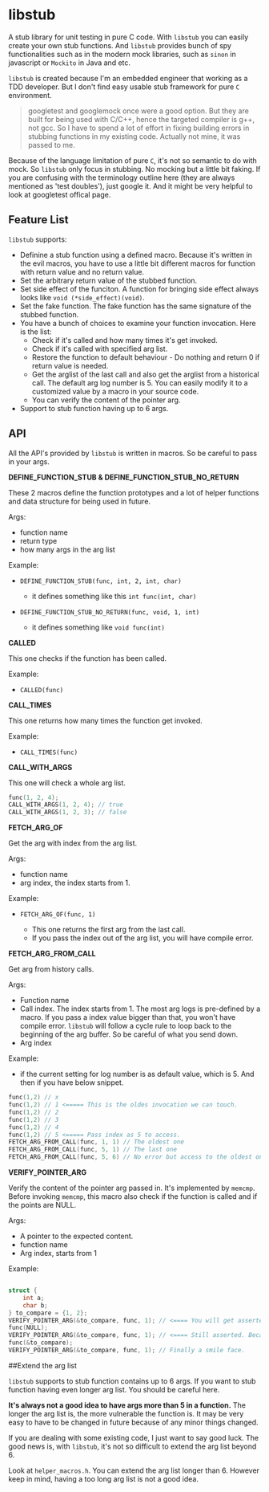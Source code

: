 # libstub
A stub library for unit testing in pure C code. With `libstub` you can easily create your own stub functions. And `libstub` provides bunch of spy functionalities such as in the modern mock libraries, such as `sinon` in javascript or `Mockito` in Java and etc.

`libstub` is created because I'm an embedded engineer that working as a TDD developer. But I don't find easy usable stub framework for pure `C` environment. 

> googletest and googlemock once were a good option. But they are built for being used with C/C++, hence the targeted compiler is g++, not gcc. So I have to spend a lot of effort in fixing building errors in stubbing functions in my existing code. Actually not mine, it was passed to me.

Because of the language limitation of pure  `C`, it's not so semantic to do with mock. So `libstub` only focus in stubbing. No mocking but a little bit faking. If you are confusing with the terminology outline here (they are always mentioned as 'test doubles'), just google it. And it might be very helpful to look at googletest offical page.

## Feature List

`libstub` supports:

- Definine a stub function using a defined macro. Because it's written in the evil macros, you have to use a little bit different macros for function with return value and no return value.
- Set the arbitrary return value of the stubbed function.
- Set side effect of the funciton. A function for bringing side effect always looks like `void (*side_effect)(void)`.
- Set the fake function. The fake function has the same signature of the stubbed function.
- You have a bunch of choices to examine your function invocation. Here is the list:
  - Check if it's called and how many times it's get invoked.
  - Check if it's called with specified arg list.
  - Restore the function to default behaviour - Do nothing and return 0 if return value is needed.
  - Get the arglist of the last call and also get the arglist from a historical call. The default arg log number is 5. You can easily modify it to a customized value by a macro in your source code. 
  - You can verify the content of the pointer arg.
- Support to stub function having up to 6 args.  

## API

All the API's provided by `libstub` is written in macros. So be careful to pass in your args.

**DEFINE_FUNCTION_STUB & DEFINE_FUNCTION_STUB_NO_RETURN**

These 2 macros define the function prototypes and a lot of helper functions and data structure for being used in future.

Args:

- function name
- return type
- how many args in the arg list

Example:

- `DEFINE_FUNCTION_STUB(func, int, 2, int, char)`

  - it defines something like this `int func(int, char)`

- `DEFINE_FUNCTION_STUB_NO_RETURN(func, void, 1, int)`

  - it defines something like `void func(int)`

**CALLED**

This one checks if the function has been called.

Example:

- `CALLED(func)`

**CALL_TIMES**

This one returns how many times the function get invoked.

Example:

- `CALL_TIMES(func)`

**CALL_WITH_ARGS**

This one will check a whole arg list.

```c
func(1, 2, 4);
CALL_WITH_ARGS(1, 2, 4); // true
CALL_WITH_ARGS(1, 2, 3); // false
```



**FETCH_ARG_OF**

Get the arg with index from the arg list.

Args:

- function name
- arg index, the index starts from 1.

Example:

- `FETCH_ARG_OF(func, 1)`

  - This one returns the first arg from the last call.
  - If you pass the index out of the arg list, you will have compile error.

**FETCH_ARG_FROM_CALL**

Get arg from history calls.

Args:

- Function name
- Call index. The index starts from 1. The most arg logs is pre-defined by a macro. If you pass a index value bigger than that, you won't have compile error. `libstub` will follow a cycle rule to loop back to the beginning of the arg buffer. So be careful of what you send down.
- Arg index

Example:

- if the current setting for log number is as default value, which is 5. And then if you have below snippet.

```C
func(1,2) // x
func(1,2) // 1 <===== This is the oldes invocation we can touch.
func(1,2) // 2
func(1,2) // 3
func(1,2) // 4
func(1,2) // 5 <===== Pass index as 5 to access.
FETCH_ARG_FROM_CALL(func, 1, 1) // The oldest one
FETCH_ARG_FROM_CALL(func, 5, 1) // The last one
FETCH_ARG_FROM_CALL(func, 5, 6) // No error but access to the oldest one. 
```

**VERIFY_POINTER_ARG**

Verify the content of the pointer arg passed in. It's implemented by `memcmp`. Before invoking `memcmp`, this macro also check if the function is called and if the points are NULL.

Args:

- A pointer to the expected content.
- function name
- Arg index, starts from 1

Example:

```c

struct {
    int a;
    char b;
} to_compare = {1, 2};
VERIFY_POINTER_ARG(&to_compare, func, 1); // <==== You will get asserted here. Because no call happens yet.
func(NULL);
VERIFY_POINTER_ARG(&to_compare, func, 1); // <==== Still asserted. Because the arg is a NULL pointer.
func(&to_compare);
VERIFY_POINTER_ARG(&to_compare, func, 1); // Finally a smile face.
```

##Extend the arg list

 `libstub` supports to stub function contains up to 6 args. If you want to stub function having even longer arg list. You should be careful here. 

**It's always not a good idea to have args more than 5 in a function.** The longer the arg list is, the more vulnerable the function is. It may be very easy to have to be changed in future because of any minor things changed. 

If you are dealing with some existing code, I just want to say good luck. The good news is, with `libstub`, it's not so difficult to extend the arg list beyond 6.

Look at `helper_macros.h`. You can extend the arg list longer than 6. However keep in mind, having a too long arg list is not a good idea.
